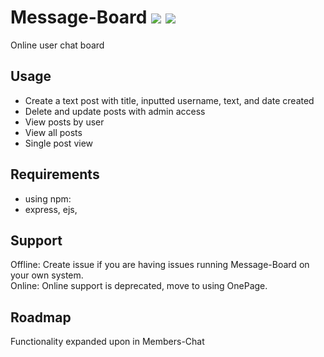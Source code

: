 # Message-Board <img src="https://img.shields.io/badge/build-passing-green"> <img src="https://img.shields.io/badge/status-offline-red">

Online user chat board

## Usage
* Create a text post with title, inputted username, text, and date created
* Delete and update posts with admin access
* View posts by user
* View all posts
* Single post view

## Requirements
* using npm:
* express, ejs, 

## Support
Offline: Create issue if you are having issues running Message-Board on your own system. <br>
Online: Online support is deprecated, move to using OnePage.

## Roadmap
Functionality expanded upon in Members-Chat
